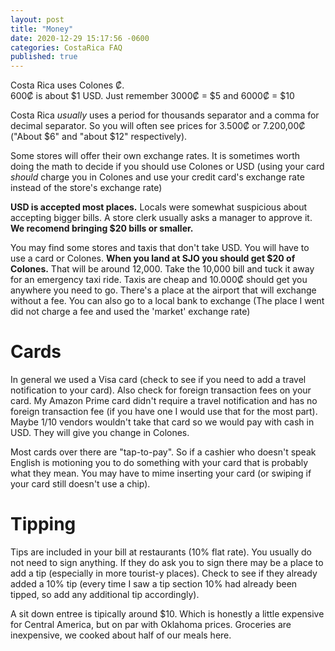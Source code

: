 ```yaml
---
layout: post
title: "Money"
date: 2020-12-29 15:17:56 -0600
categories: CostaRica FAQ
published: true
---
```


Costa Rica uses Colones ₡.  
600₡ is about $1 USD. Just remember 3000₡ = $5 and 6000₡ = $10

Costa Rica _usually_ uses a period for thousands separator and a comma for decimal separator.
So you will often see prices for 3.500₡ or 7.200,00₡ ("About $6" and "about $12" respectively).

Some stores will offer their own exchange rates. It is sometimes worth doing the math to decide if you should use Colones or USD (using your card _should_ charge you in Colones and use your credit card's exchange rate instead of the store's exchange rate)

**USD is accepted most places.** Locals were somewhat suspicious about accepting bigger bills. A store clerk usually asks a manager to approve it. **We recomend bringing $20 bills or smaller.**

You may find some stores and taxis that don't take USD. You will have to use a card or Colones. **When you land at SJO you should get $20 of Colones.** That will be around 12,000. Take the 10,000 bill and tuck it away for an emergency taxi ride. Taxis are cheap and 10.000₡ should get you anywhere you need to go. There's a place at the airport that will exchange without a fee. You can also go to a local bank to exchange (The place I went did not charge a fee and used the 'market' exchange rate)

# Cards

In general we used a Visa card (check to see if you need to add a travel notification to your card). Also check for foreign transaction fees on your card. My Amazon Prime card didn't require a travel notification and has no foreign transaction fee (if you have one I would use that for the most part).
Maybe 1/10 vendors wouldn't take that card so we would pay with cash in USD. They will give you change in Colones.

Most cards over there are "tap-to-pay". So if a cashier who doesn't speak English is motioning you to do something with your card that is probably what they mean. You may have to mime inserting your card (or swiping if your card still doesn't use a chip).

# Tipping

Tips are included in your bill at restaurants (10% flat rate). You usually do not need to sign anything. If they do ask you to sign there may be a place to add a tip (especially in more tourist-y places). Check to see if they already added a 10% tip (every time I saw a tip section 10% had already been tipped, so add any additional tip accordingly).

A sit down entree is tipically around $10. Which is honestly a little expensive for Central America, but on par with Oklahoma prices. Groceries are inexpensive, we cooked about half of our meals here.
